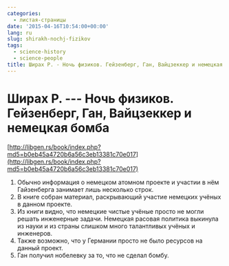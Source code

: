 ```yaml
---
categories:
  - листая-страницы
date: '2015-04-16T10:54:00+00:00'
lang: ru
slug: shirakh-nochj-fizikov
tags:
  - science-history
  - science-people
title: Ширах Р. - Ночь физиков. Гейзенберг, Ган, Вайцзеккер и немецкая бомба
---
```


# Ширах Р. --- Ночь физиков. Гейзенберг, Ган, Вайцзеккер и немецкая бомба ##

[http://libgen.rs/book/index.php?md5=b0eb45a4720b6a56c3eb13381c70e017](http://libgen.rs/book/index.php?md5=b0eb45a4720b6a56c3eb13381c70e017)

<!--more-->

1. Обычно информация о немецком атомном проекте и участии в нём Гайзенберга занимает лишь несколько строк.
2. В книге собран материал, раскрывающий участие немецких учёных в данном проекте.
3. Из книги видно, что немецкие чистые учёные просто не могли решать инженерные задачи. Немецкая расовая политика выкинула из науки и из страны слишком много талантливых учёных и инженеров.
4. Также возможно, что у Германии просто не было ресурсов на данный проект.
5. Ган получил нобелевку за то, что не сделал бомбу.
